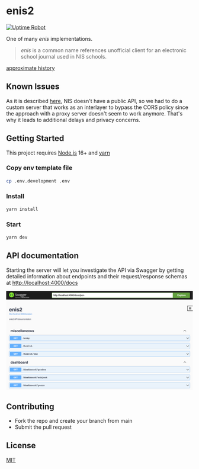 # enis2

[![Uptime Robot](https://img.shields.io/uptimerobot/status/m788722189-0972bdac9b2e03392769f154?label=server)](https://stats.uptimerobot.com/kXD0runRnw/788722189)

One of many _enis_ implementations.

> _enis_ is a common name references unofficial client for an electronic school journal used in NIS schools.

[approximate history](https://wsehl.notion.site/wsehl/enis2-docs-3a033e48f5c94eb7aa153bd3c103d729)

## Known Issues

As it is described [here](https://github.com/superhooman/enis-proxy), NIS doesn't have a public API, so we had to do a custom server that works as an interlayer to bypass the CORS policy since the approach with a proxy server doesn't seem to work anymore. That's why it leads to additional delays and privacy concerns.

## Getting Started

This project requires [Node.js](https://nodejs.org/en/download/current/) 16+ and [yarn](https://yarnpkg.com/)

### Copy env template file

```bash
cp .env.development .env
```

### Install

```bash
yarn install
```

### Start

```bash
yarn dev
```

## API documentation

Starting the server will let you investigate the API via Swagger by getting detailed information about endpoints and their request/response schemas at [http://localhost:4000/docs](http://localhost:4000/docs)

<img src=".github/media/swagger.png" alt="Swagger"/>

## Contributing

- Fork the repo and create your branch from main
- Submit the pull request

## License

[MIT](/LICENSE)
